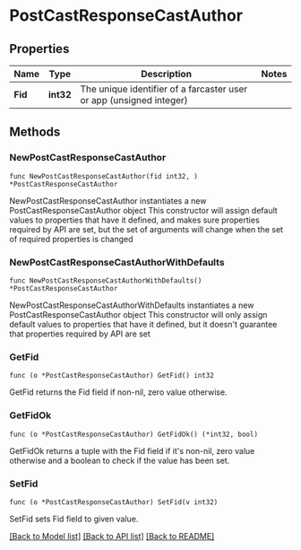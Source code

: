 # PostCastResponseCastAuthor

## Properties

Name | Type | Description | Notes
------------ | ------------- | ------------- | -------------
**Fid** | **int32** | The unique identifier of a farcaster user or app (unsigned integer) | 

## Methods

### NewPostCastResponseCastAuthor

`func NewPostCastResponseCastAuthor(fid int32, ) *PostCastResponseCastAuthor`

NewPostCastResponseCastAuthor instantiates a new PostCastResponseCastAuthor object
This constructor will assign default values to properties that have it defined,
and makes sure properties required by API are set, but the set of arguments
will change when the set of required properties is changed

### NewPostCastResponseCastAuthorWithDefaults

`func NewPostCastResponseCastAuthorWithDefaults() *PostCastResponseCastAuthor`

NewPostCastResponseCastAuthorWithDefaults instantiates a new PostCastResponseCastAuthor object
This constructor will only assign default values to properties that have it defined,
but it doesn't guarantee that properties required by API are set

### GetFid

`func (o *PostCastResponseCastAuthor) GetFid() int32`

GetFid returns the Fid field if non-nil, zero value otherwise.

### GetFidOk

`func (o *PostCastResponseCastAuthor) GetFidOk() (*int32, bool)`

GetFidOk returns a tuple with the Fid field if it's non-nil, zero value otherwise
and a boolean to check if the value has been set.

### SetFid

`func (o *PostCastResponseCastAuthor) SetFid(v int32)`

SetFid sets Fid field to given value.



[[Back to Model list]](../README.md#documentation-for-models) [[Back to API list]](../README.md#documentation-for-api-endpoints) [[Back to README]](../README.md)


